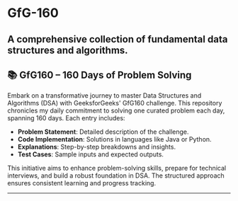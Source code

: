 # GfG-160
A comprehensive collection of fundamental data structures and algorithms.
---
## 📚 GfG160 – 160 Days of Problem Solving

Embark on a transformative journey to master Data Structures and Algorithms (DSA) with GeeksforGeeks' GfG160 challenge. This repository chronicles my daily commitment to solving one curated problem each day, spanning 160 days. Each entry includes:

* **Problem Statement**: Detailed description of the challenge.
* **Code Implementation**: Solutions in languages like Java or Python.
* **Explanations**: Step-by-step breakdowns and insights.
* **Test Cases**: Sample inputs and expected outputs.

This initiative aims to enhance problem-solving skills, prepare for technical interviews, and build a robust foundation in DSA. The structured approach ensures consistent learning and progress tracking. 

---
